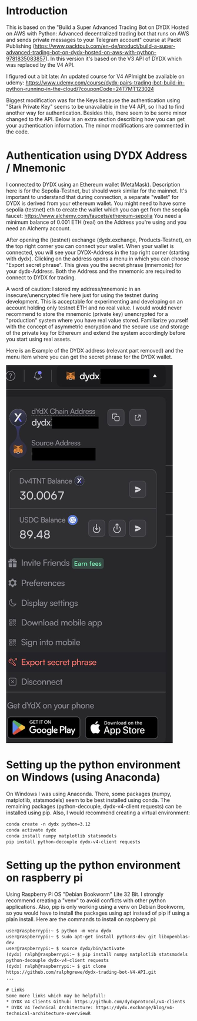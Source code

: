 # Introduction
This is based on the "Build a Super Advanced Trading Bot on DYDX Hosted on AWS with Python: Advanced decentralized trading bot that runs on AWS and sends private messages to your Telegram account" course at Packt Publishing (https://www.packtpub.com/en-de/product/build-a-super-advanced-trading-bot-on-dydx-hosted-on-aws-with-python-9781835083857). In this version it's based on the V3 API of DYDX which was replaced by the V4 API. 

I figured out a bit late: An updated course for V4 APImight be available on udemy: https://www.udemy.com/course/dydx-pairs-trading-bot-build-in-python-running-in-the-cloud/?couponCode=24T7MT123024

Biggest modification was for the Keys because the authentication using "Stark Private Key" seems to be unavailable in the V4 API, so I had to find another way for authentication. Besides this, there seem to be some minor changed to the API. Below is an extra section describing how you can get your authentication information. The minor modifications are commented in the code.

# Authentication using DYDX Address / Mnemonic
I connected to DYDX using an Ethereum wallet (MetaMask). Description here is for the Sepolia-Testnet, but should work similar for the mainnet. It's important to understand that during connection, a separate "wallet" for DYDX is derived from your ethereum wallet. You might need to have some sepolia (testnet) eth to create the wallet which you can get from the seoplia faucet:
https://www.alchemy.com/faucets/ethereum-sepolia
You need a minimum balance of 0.001 ETH (real) on the Address you're using and you need an Alchemy account.

After opening the (testnet) exchange (dydx.exchange, Products-Testnet), on the top right corner you can connect your wallet. When your wallet is connected, you will see your DYDX-Address in the top right corner (starting with dydx). Clicking on the address opens a menu in which you can choose "Export secret phrase". This gives you the secret phrase (mnemonic) for your dydx-Address. Both the Address and the mnemonic are required to connect to DYDX for trading.

A word of caution: I stored my address/mnemonic in an insecure/unencrypted file here just for using the testnet during development. This is acceptable for experimenting and developing on an account holding only testnet ETH and no real value. I would would never recommend to store the mnemonic (private key) unencrypted for a "production" system where you have real value stored. Familiarize yourself with the concept of asymmetric encryption and the secure use and storage of the private key for Ethereum and extend the system accordingly before you start using real assets.

Here is an Example of the DYDX address (relevant part removed) and the menu item where you can get the secret phrase for the DYDX wallet.

![Alt text](./images/DydxSecretPhrase.jpg "DYDX Exchange Export Secret Phrase Menu")

# Setting up the python environment on Windows (using Anaconda)
On Windows I was using Anaconda. There, some packages (numpy, matplotlib, statsmodels) seem to be best installed using conda. The remaining packages (python-decouple, dydx-v4-client requests) can be installed using pip. Also, I would recommend creating a virtual environment:
```
conda create -n dydx python=3.12
conda activate dydx
conda install numpy matplotlib statsmodels
pip install python-decouple dydx-v4-client requests
```

# Setting up the python environment on raspberry pi
Using Raspberry Pi OS "Debian Bookworm" Lite 32 Bit. I strongly recommend creating a "venv" to avoid conflicts with other python applications. Also, pip is only working using a venv on Debian Bookworm, so you would have to install the packages using apt instead of pip if using a plain install. Here are the commands to install on raspberry pi:
```
user@raspberrypi:~ $ python -m venv dydx
user@raspberrypi:~ $ sudo apt-get install python3-dev git libopenblas-dev
user@raspberrypi:~ $ source dydx/bin/activate
(dydx) ralph@raspberrypi:~ $ pip install numpy matplotlib statsmodels python-decouple dydx-v4-client requests
(dydx) ralph@raspberrypi:~ $ git clone https://github.com/ralphgrewe/dydx-trading-bot-V4-API.git
...

# Links
Some more links which may be helpfull:
* DYDX V4 Clients Github: https://github.com/dydxprotocol/v4-clients
* DYDX V4 Technical Architecture: https://dydx.exchange/blog/v4-technical-architecture-overviewR